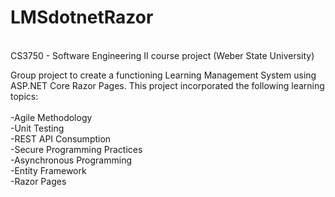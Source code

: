 # LMSdotnetRazor
<br>
CS3750 - Software Engineering II course project (Weber State University)

Group project to create a functioning Learning Management System using ASP.NET Core Razor Pages.
This project incorporated the following learning topics:
<br><br>
-Agile Methodology<br>
-Unit Testing<br>
-REST API Consumption<br>
-Secure Programming Practices<br>
-Asynchronous Programming<br>
-Entity Framework<br>
-Razor Pages<br>
